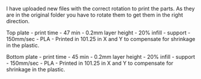 I have uploaded new files with the correct rotation to print the parts. As they are in the original folder you have to rotate them to get them in the right direction.

Top plate - print time - 47 min - 0.2mm layer height - 20% infill - support - 150mm/sec - PLA - Printed in 101.25 in X and Y to compensate for shrinkage in the plastic.

Bottom plate - print time - 45 min - 0.2mm layer height - 20% infill - support - 150mm/sec - PLA - Printed in 101.25 in X and Y to compensate for shrinkage in the plastic.

